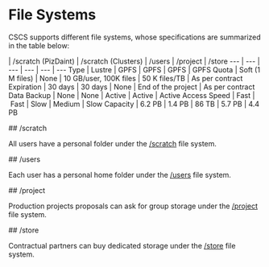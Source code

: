 # File Systems

CSCS supports different file systems, whose specifications are summarized in the table below:
	
 | /scratch (PizDaint) | /scratch (Clusters) | /users | /project | /store
 --- | --- | --- | --- | --- | --- 
Type | Lustre | GPFS | GPFS | GPFS | GPFS
Quota |	Soft (1 M files) | None | 10 GB/user, 100K files | 50 K files/TB | As per contract
Expiration | 30 days | 30 days | None | End of the project | As per contract
Data Backup | None | None | Active | Active | Active
Access Speed | Fast | Fast | Slow  | Medium | Slow
Capacity | 6.2 PB | 1.4 PB | 86 TB | 5.7 PB | 4.4 PB

## /scratch

All users have a personal folder under the [/scratch](https://eth-cscs-github.io/storage/file_systems/scratch) file system.

## /users

Each user has a personal home folder under the [/users](https://eth-cscs-github.io/storage/file_systems/users) file system.

## /project

Production projects proposals can ask for group storage under the [/project](https://eth-cscs-github.io/storage/file_systems/project) file system.

## /store

Contractual partners can buy dedicated storage under the [/store](https://eth-cscs-github.io/storage/file_systems/store) file system.
